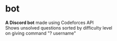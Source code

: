 # bot
 **A Discord bot**
 made using Codeforces API\
 Shows unsolved questions sorted by difficulty level\
 on giving command "? username"
